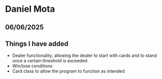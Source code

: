 # Daniel Mota
## 06/06/2025
## Things I have added
* Dealer functionality, allowing the dealer to start with cards and to stand once a certain threshold is exceeded
* Win/lose conditions
* Card class to allow the program to function as intended
